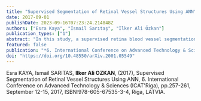 ```yaml
---
title: "Supervised Segmentation of Retinal Vessel Structures Using ANN"
date: 2017-09-01
publishDate: 2023-09-16T07:23:24.214848Z
authors: ["Esra Kaya", "İsmail Sarıtaş", "İlker Ali Özkan"]
publication_types: ["1"]
abstract: "In this study, a supervised retina blood vessel segmentation process was performed on the green channel of the RGB image using artificial neural network (ANN). The green channel is preferred because the retinal vessel structures can be distinguished most clearly from the green channel of the RGB image. The study was performed using 20 images in the DRIVE data set which is one of the most common retina data sets known. The images went through some preprocessing stages like contrastlimited adaptive histogram equalization (CLAHE), color intensity adjustment, morphological operations and median and Gaussian filtering to obtain a good segmentation. Retinal vessel structures were highlighted with top-hat and bot-hat morphological operations and converted to binary image by using global thresholding. Then, the network was trained by the binary version of the images specified as training images in the dataset and the targets are the images segmented manually by a specialist. The average segmentation accuracy for 20 images was found as 0.9492."
featured: false
publication: "*6. International Conference on Advanced Technology & Sciences (ICAT'Riga)*"
doi: "https://doi.org/10.48550/arXiv.2001.05549"
---
```

Esra KAYA, Ismail SARITAS, **Ilker Ali OZKAN**, (2017), Supervised Segmentation of Retinal Vessel Structures Using ANN, 6. International Conference on Advanced Technology & Sciences (ICAT'Riga), pp.257-261, September 12-15, 2017, ISBN:978-605-67535-3-4, Riga, LATVIA.
